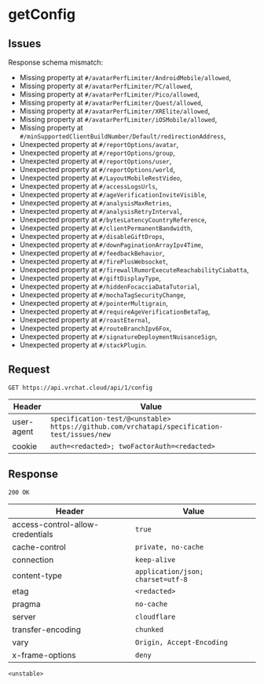 # getConfig

## Issues
Response schema mismatch:
* Missing property at ``#/avatarPerfLimiter/AndroidMobile/allowed``,
* Missing property at ``#/avatarPerfLimiter/PC/allowed``,
* Missing property at ``#/avatarPerfLimiter/Pico/allowed``,
* Missing property at ``#/avatarPerfLimiter/Quest/allowed``,
* Missing property at ``#/avatarPerfLimiter/XRElite/allowed``,
* Missing property at ``#/avatarPerfLimiter/iOSMobile/allowed``,
* Missing property at ``#/minSupportedClientBuildNumber/Default/redirectionAddress``,
* Unexpected property at ``#/reportOptions/avatar``,
* Unexpected property at ``#/reportOptions/group``,
* Unexpected property at ``#/reportOptions/user``,
* Unexpected property at ``#/reportOptions/world``,
* Unexpected property at ``#/LayoutMobileRestVideo``,
* Unexpected property at ``#/accessLogsUrls``,
* Unexpected property at ``#/ageVerificationInviteVisible``,
* Unexpected property at ``#/analysisMaxRetries``,
* Unexpected property at ``#/analysisRetryInterval``,
* Unexpected property at ``#/bytesLatencyCountryReference``,
* Unexpected property at ``#/clientPermanentBandwidth``,
* Unexpected property at ``#/disableGiftDrops``,
* Unexpected property at ``#/downPaginationArrayIpv4Time``,
* Unexpected property at ``#/feedbackBehavior``,
* Unexpected property at ``#/firePlusWebsocket``,
* Unexpected property at ``#/firewallRumorExecuteReachabilityCiabatta``,
* Unexpected property at ``#/giftDisplayType``,
* Unexpected property at ``#/hiddenFocacciaDataTutorial``,
* Unexpected property at ``#/mochaTagSecurityChange``,
* Unexpected property at ``#/pointerMultigrain``,
* Unexpected property at ``#/requireAgeVerificationBetaTag``,
* Unexpected property at ``#/roastEternal``,
* Unexpected property at ``#/routeBranchIpv6Fox``,
* Unexpected property at ``#/signatureDeploymentNuisanceSign``,
* Unexpected property at ``#/stackPlugin``.
## Request
`GET https://api.vrchat.cloud/api/1/config`

| Header | Value |
| ------ | ----- |
| user-agent | `specification-test/@<unstable> https://github.com/vrchatapi/specification-test/issues/new` |
| cookie | `auth=<redacted>; twoFactorAuth=<redacted>` |


## Response
`200 OK`

| Header | Value |
| ------ | ----- |
| access-control-allow-credentials | `true` |
| cache-control | `private, no-cache` |
| connection | `keep-alive` |
| content-type | `application/json; charset=utf-8` |
| etag | `<redacted>` |
| pragma | `no-cache` |
| server | `cloudflare` |
| transfer-encoding | `chunked` |
| vary | `Origin, Accept-Encoding` |
| x-frame-options | `deny` |

```jsonc
<unstable>
```
